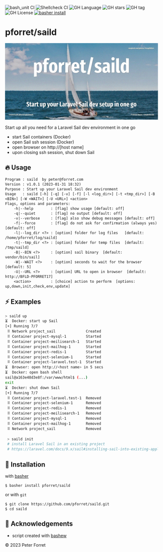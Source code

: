 ![bash_unit CI](https://github.com/pforret/saild/workflows/bash_unit%20CI/badge.svg)
![Shellcheck CI](https://github.com/pforret/saild/workflows/Shellcheck%20CI/badge.svg)
![GH Language](https://img.shields.io/github/languages/top/pforret/saild)
![GH stars](https://img.shields.io/github/stars/pforret/saild)
![GH tag](https://img.shields.io/github/v/tag/pforret/saild)
![GH License](https://img.shields.io/github/license/pforret/saild)
[![basher install](https://img.shields.io/badge/basher-install-white?logo=gnu-bash&style=flat)](https://www.basher.it/package/)

# pforret/saild

![](assets/saild.jpg)

Start up all you need for a Laravel Sail dev environment in one go
* start Sail containers (Docker)
* open Sail ssh session (Docker)
* open browser on http://[host name]
* upon closing ssh session, shut down Sail

## 🔥 Usage

```
Program : saild  by peter@forret.com
Version : v1.0.1 (2023-01-31 18:32)
Purpose : Start up your Laravel Sail dev environment
Usage   : saild [-h] [-q] [-v] [-f] [-l <log_dir>] [-t <tmp_dir>] [-B <BIN>] [-W <WAIT>] [-U <URL>] <action>
Flags, options and parameters:
    -h|--help        : [flag] show usage [default: off]
    -q|--quiet       : [flag] no output [default: off]
    -v|--verbose     : [flag] also show debug messages [default: off]
    -f|--force       : [flag] do not ask for confirmation (always yes) [default: off]
    -l|--log_dir <?> : [option] folder for log files   [default: /home/pforret/log/saild]
    -t|--tmp_dir <?> : [option] folder for temp files  [default: /tmp/saild]
    -B|--BIN <?>     : [option] sail binary  [default: vendor/bin/sail]
    -W|--WAIT <?>    : [option] seconds to wait for the browser  [default: 5]
    -U|--URL <?>     : [option] URL to open in browser  [default: http://BFLD-PFORRET17]
    <action>         : [choice] action to perform  [options: up,down,init,check,env,update]
```

## ⚡️ Examples

```bash
> saild up
⏳  Docker: start up Sail
[+] Running 7/7
 ⠿ Network project_sail              Created                                                                                                                                                                                                                     0.1s 
 ⠿ Container project-mysql-1         Started                                                                                                                                                                                                                     2.6s
 ⠿ Container project-meilisearch-1   Started                                                                                                                                                                                                                     2.0s 
 ⠿ Container project-mailhog-1       Started                                                                                                                                                                                                                     2.4s 
 ⠿ Container project-redis-1         Started                                                                                                                                                                                                                     2.5s 
 ⠿ Container project-selenium-1      Started                                                                                                                                                                                                                     1.9s 
 ⠿ Container project-laravel.test-1  Started                                                                                                                                                                                                                     3.2s
⏳  Browser: open http://<host name> in 5 secs
⏳  Docker: open bash shell
sail@a163e48d3e8f:/var/www/html$ (...)
exit
⏳  Docker: shut down Sail
[+] Running 7/7
 ⠿ Container project-laravel.test-1  Removed                                                                                                                                                                                                                     0.6s 
 ⠿ Container project-selenium-1      Removed                                                                                                                                                                                                                     4.3s
 ⠿ Container project-redis-1         Removed                                                                                                                                                                                                                     1.2s 
 ⠿ Container project-meilisearch-1   Removed                                                                                                                                                                                                                     1.0s 
 ⠿ Container project-mysql-1         Removed                                                                                                                                                                                                                     2.5s 
 ⠿ Container project-mailhog-1       Removed                                                                                                                                                                                                                     1.4s 
 ⠿ Network project_sail              Removed 
 
 > saild init
 # install Laravel Sail in an existing project
 # https://laravel.com/docs/9.x/sail#installing-sail-into-existing-applications
```

## 🚀 Installation

with [basher](https://github.com/basherpm/basher)

	$ basher install pforret/saild

or with `git`

	$ git clone https://github.com/pforret/saild.git
	$ cd saild

## 📝 Acknowledgements

* script created with [bashew](https://github.com/pforret/bashew)

&copy; 2023 Peter Forret
